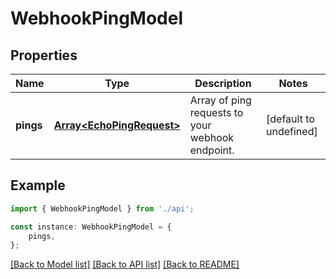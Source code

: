 # WebhookPingModel


## Properties

Name | Type | Description | Notes
------------ | ------------- | ------------- | -------------
**pings** | [**Array&lt;EchoPingRequest&gt;**](EchoPingRequest.md) | Array of ping requests to your webhook endpoint. | [default to undefined]

## Example

```typescript
import { WebhookPingModel } from './api';

const instance: WebhookPingModel = {
    pings,
};
```

[[Back to Model list]](../README.md#documentation-for-models) [[Back to API list]](../README.md#documentation-for-api-endpoints) [[Back to README]](../README.md)

